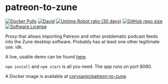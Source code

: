 # patreon-to-zune
[![Docker Pulls](https://img.shields.io/docker/pulls/corysanin/patreon-to-zune)](https://hub.docker.com/r/corysanin/patreon-to-zune) [![David](https://img.shields.io/david/CorySanin/patreon-to-zune)](https://david-dm.org/CorySanin/patreon-to-zune) [![Uptime Robot ratio (30 days)](https://img.shields.io/uptimerobot/ratio/m783478523-948837a9642a7f37514ae9ea)](https://patreontozune.net/) [![GitHub repo size](https://img.shields.io/github/repo-size/CorySanin/patreon-to-zune)](https://github.com/CorySanin/patreon-to-zune/pulse) [![Software License](https://img.shields.io/github/license/CorySanin/patreon-to-zune)](https://github.com/CorySanin/patreon-to-zune/blob/master/LICENSE)


Proxy that allows importing Patreon and other problematic podcast feeds into the Zune desktop software. Probably has at least one other legitimate use. idk.

A live, usable demo can be found [here](https://patreontozune.net/).

`npm install` and `npm start` is all you need. The app runs on port 8080.

A Docker image is available at [corysanin/patreon-to-zune](https://hub.docker.com/r/corysanin/patreon-to-zune).
